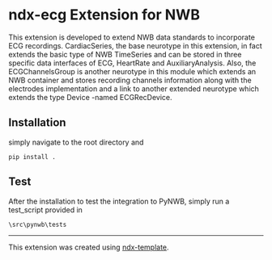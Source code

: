 # ndx-ecg Extension for NWB

This extension is developed to extend NWB data standards to incorporate ECG recordings. CardiacSeries, the base neurotype in this extension, in fact extends the basic type of NWB TimeSeries and can be stored in three specific data interfaces of ECG, HeartRate and AuxiliaryAnalysis. Also, the ECGChannelsGroup is another neurotype in this module which extends an NWB container and stores recording channels information along with the electrodes implementation and a link to another extended neurotype which extends the type Device -named ECGRecDevice. 

## Installation
simply navigate to the root directory and
```
pip install .

```

## Test
After the installation to test the integration to PyNWB, simply run a test_script provided in 
```
\src\pynwb\tests

```

---
This extension was created using [ndx-template](https://github.com/nwb-extensions/ndx-template).
